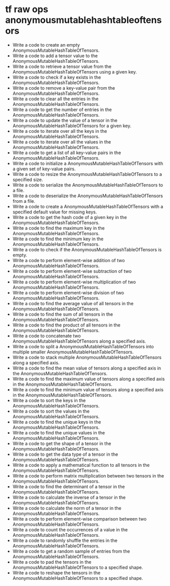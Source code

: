 # tf raw ops anonymousmutablehashtableoftensors

- Write a code to create an empty AnonymousMutableHashTableOfTensors.
- Write a code to add a tensor value to the AnonymousMutableHashTableOfTensors.
- Write a code to retrieve a tensor value from the AnonymousMutableHashTableOfTensors using a given key.
- Write a code to check if a key exists in the AnonymousMutableHashTableOfTensors.
- Write a code to remove a key-value pair from the AnonymousMutableHashTableOfTensors.
- Write a code to clear all the entries in the AnonymousMutableHashTableOfTensors.
- Write a code to get the number of entries in the AnonymousMutableHashTableOfTensors.
- Write a code to update the value of a tensor in the AnonymousMutableHashTableOfTensors for a given key.
- Write a code to iterate over all the keys in the AnonymousMutableHashTableOfTensors.
- Write a code to iterate over all the values in the AnonymousMutableHashTableOfTensors.
- Write a code to get a list of all key-value pairs in the AnonymousMutableHashTableOfTensors.
- Write a code to initialize a AnonymousMutableHashTableOfTensors with a given set of key-value pairs.
- Write a code to resize the AnonymousMutableHashTableOfTensors to a specified size.
- Write a code to serialize the AnonymousMutableHashTableOfTensors to a file.
- Write a code to deserialize the AnonymousMutableHashTableOfTensors from a file.
- Write a code to create a AnonymousMutableHashTableOfTensors with a specified default value for missing keys.
- Write a code to get the hash code of a given key in the AnonymousMutableHashTableOfTensors.
- Write a code to find the maximum key in the AnonymousMutableHashTableOfTensors.
- Write a code to find the minimum key in the AnonymousMutableHashTableOfTensors.
- Write a code to check if the AnonymousMutableHashTableOfTensors is empty.
- Write a code to perform element-wise addition of two AnonymousMutableHashTableOfTensors.
- Write a code to perform element-wise subtraction of two AnonymousMutableHashTableOfTensors.
- Write a code to perform element-wise multiplication of two AnonymousMutableHashTableOfTensors.
- Write a code to perform element-wise division of two AnonymousMutableHashTableOfTensors.
- Write a code to find the average value of all tensors in the AnonymousMutableHashTableOfTensors.
- Write a code to find the sum of all tensors in the AnonymousMutableHashTableOfTensors.
- Write a code to find the product of all tensors in the AnonymousMutableHashTableOfTensors.
- Write a code to concatenate two AnonymousMutableHashTableOfTensors along a specified axis.
- Write a code to split a AnonymousMutableHashTableOfTensors into multiple smaller AnonymousMutableHashTableOfTensors.
- Write a code to stack multiple AnonymousMutableHashTableOfTensors along a specified axis.
- Write a code to find the mean value of tensors along a specified axis in the AnonymousMutableHashTableOfTensors.
- Write a code to find the maximum value of tensors along a specified axis in the AnonymousMutableHashTableOfTensors.
- Write a code to find the minimum value of tensors along a specified axis in the AnonymousMutableHashTableOfTensors.
- Write a code to sort the keys in the AnonymousMutableHashTableOfTensors.
- Write a code to sort the values in the AnonymousMutableHashTableOfTensors.
- Write a code to find the unique keys in the AnonymousMutableHashTableOfTensors.
- Write a code to find the unique values in the AnonymousMutableHashTableOfTensors.
- Write a code to get the shape of a tensor in the AnonymousMutableHashTableOfTensors.
- Write a code to get the data type of a tensor in the AnonymousMutableHashTableOfTensors.
- Write a code to apply a mathematical function to all tensors in the AnonymousMutableHashTableOfTensors.
- Write a code to perform matrix multiplication between two tensors in the AnonymousMutableHashTableOfTensors.
- Write a code to find the determinant of a tensor in the AnonymousMutableHashTableOfTensors.
- Write a code to calculate the inverse of a tensor in the AnonymousMutableHashTableOfTensors.
- Write a code to calculate the norm of a tensor in the AnonymousMutableHashTableOfTensors.
- Write a code to perform element-wise comparison between two AnonymousMutableHashTableOfTensors.
- Write a code to count the occurrences of a value in the AnonymousMutableHashTableOfTensors.
- Write a code to randomly shuffle the entries in the AnonymousMutableHashTableOfTensors.
- Write a code to get a random sample of entries from the AnonymousMutableHashTableOfTensors.
- Write a code to pad the tensors in the AnonymousMutableHashTableOfTensors to a specified shape.
- Write a code to reshape the tensors in the AnonymousMutableHashTableOfTensors to a specified shape.